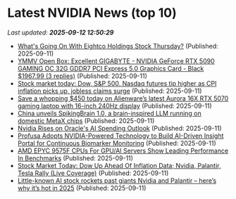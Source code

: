 # Latest NVIDIA News (top 10)
_Last updated: **2025-09-12 12:50:29**_

- [What's Going On With Eightco Holdings Stock Thursday?](https://finance.yahoo.com/news/whats-going-eightco-holdings-stock-124232602.html) (Published: 2025-09-11)
- [YMMV Open Box: Excellent GIGABYTE - NVIDIA GeForce RTX 5090 GAMING OC 32G GDDR7 PCI Express 5.0 Graphics Card - Black $1967.99 (3 replies)](https://slickdeals.net/f/18598099-ymmv-open-box-excellent-gigabyte-nvidia-geforce-rtx-5090-gaming-oc-32g-gddr7-pci-express-5-0-graphics-card-black-1967-99) (Published: 2025-09-11)
- [Stock market today: Dow, S&P 500, Nasdaq futures tip higher as CPI inflation picks up, jobless claims surge](https://finance.yahoo.com/news/live/stock-market-today-dow-sp-500-nasdaq-futures-tip-higher-as-cpi-inflation-picks-up-jobless-claims-surge-123815729.html) (Published: 2025-09-11)
- [Save a whopping $450 today on Alienware’s latest Aurora 16X RTX 5070 gaming laptop with 16-inch 240Hz display](http://9to5toys.com/2025/09/11/save-450-today-alienware-aurora-16x-rtx-5070-gaming-laptop/) (Published: 2025-09-11)
- [China unveils SpikingBrain 1.0, a brain-inspired LLM running on domestic MetaX chips](https://www.notebookcheck.net/China-unveils-SpikingBrain-1-0-a-brain-inspired-LLM-running-on-domestic-MetaX-chips.1111865.0.html) (Published: 2025-09-11)
- [Nvidia Rises on Oracle's AI Spending Outlook](https://finance.yahoo.com/news/nvidia-rises-oracles-ai-spending-123002086.html) (Published: 2025-09-11)
- [Profusa Adopts NVIDIA-Powered Technology to Build AI-Driven Insight Portal for Continuous Biomarker Monitoring](https://www.globenewswire.com/news-release/2025/09/11/3148531/0/en/Profusa-Adopts-NVIDIA-Powered-Technology-to-Build-AI-Driven-Insight-Portal-for-Continuous-Biomarker-Monitoring.html) (Published: 2025-09-11)
- [AMD EPYC 9575F CPUs For GPU/AI Servers Show Leading Performance In Benchmarks](https://www.phoronix.com/review/amd-epyc-9575f-ai-server) (Published: 2025-09-11)
- [Stock Market Today: Dow Up Ahead Of Inflation Data; Nvidia, Palantir, Tesla Rally (Live Coverage)](https://biztoc.com/x/817e4e476572ceb3) (Published: 2025-09-11)
- [Little-known AI stock rockets past giants Nvidia and Palantir – here’s why it’s hot in 2025](https://economictimes.indiatimes.com/news/international/us/ai-stock-nbis-nebius-group-stock-surges-in-2025-outperforming-nvidia-and-palantir-latest-stock-market-news/articleshow/123830684.cms) (Published: 2025-09-11)
